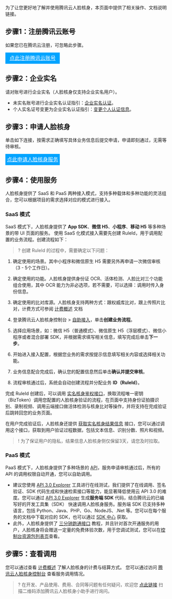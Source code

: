 为了让您更好地了解并使用腾讯云人脸核身，本页面中提供了相关操作、文档说明链接。

## 步骤1：注册腾讯云账号
如果您已在腾讯云注册，可忽略此步骤。
<div style="background-color:#00A4FF; width: 170px; height: 35px; line-height:35px; text-align:center;"><a href="https://cloud.tencent.com/register?s_url=https%3A%2F%2Fcloud.tencent.com%2F" target="_blank"  style="color: white; font-size:16px;">点此注册腾讯云账号</a></div>

## 步骤2：企业实名
请对账号进行企业实名（人脸核身仅支持企业实名用户）。
- 未实名账号进行企业实名认证指引：[企业实名认证](https://cloud.tencent.com/document/product/378/10496)。
- 个人实名证号变更为企业实名认证指引：[变更个人认证信息](https://cloud.tencent.com/document/product/378/34075)。


## 步骤3：申请人脸核身
单击如下连接，按需求正确填写具体业务信息后提交申请，申请即刻通过，无需等待审核。
<div style="background-color:#00A4FF; width: 170px; height: 35px; line-height:35px; text-align:center;"><a href="https://console.cloud.tencent.com/faceid/apply" target="_blank"  style="color: white; font-size:16px;">点此申请人脸核身服务</a></div>

## 步骤4：使用服务
人脸核身提供了 SaaS 和 PaaS 两种接入模式，支持多种载体和多种功能的灵活组合，您可以根据项目的需求选择对应的模式进行接入。
###  SaaS 模式
SaaS 模式下，人脸核身提供了 **App SDK**、**微信 H5**、**小程序**、**移动 H5** 等多种场景的带 UI 页面的服务。
使用 SaaS 化模式接入需要先创建 RuleId，用于调用配置的业务流程。创建流程如下：
>? 创建 RuleId 的过程中，需要确定以下问题：
1. 确定使用的场景。其中小程序和微信原生 H5 需要另外再申请一次微信审核（3 - 5个工作日）。
2. 确定使用的功能。人脸核身提供身份证 OCR、活体检测、人脸比对三个功能组合使用，其中 OCR 能力为非必选项，若不需要，可以选择：调用时传入身份信息。
3. 确定使用的比对库源。人脸核身支持两种方式：跟权威库比对，跟上传照片比对，计费方式可参阅 [计费概述](https://cloud.tencent.com/document/product/1007/56803) 文档


1. 登录腾讯云人脸核身控制台 > [自助接入](https://console.cloud.tencent.com/faceid/access)，单击**创建业务流程**。
2. 选择应用场景，如：微信 H5（普通模式）、微信原生 H5（浮层模式）、微信小程序或者混合部署 SDK，并根据需求填写相关信息，填写完成后单击**下一步**。
3. 开始进入接入配置，根据您业务的需求按提示信息填写相关内容或选择相关功能。
4. 业务信息配合完成后，确认您的配置信息然后单击**确认并提交审核**。
5. 流程审核通过后，系统会自动创建流程并分配业务 **ID（RuleId）**。


 完成 RuleId 创建后，可以调用 [实名核身鉴权接口](https://cloud.tencent.com/document/product/1007/31816)，换取流程唯一密钥（BizToken）调用您配置的人脸核身验证的流程，在页面中支持身份证拍摄识别、录制视频、调用云端接口做活体检测与核身比对等操作，并将支持在完成验证后跳转回您的业务页面。

 在用户完成验证后，人脸核身还提供 [获取实名核身结果信息](https://cloud.tencent.com/document/product/1007/41957) 接口，您可以通过调用这个接口，获取到用户验证过程数据，包括文本信息、识别分数、照片和视频。
 >! 为了保证用户的隐私，结果信息人脸核身侧仅保留3天，请您及时拉取。

### PaaS 模式
PaaS 模式下，人脸核身提供了多种场景的  [API](https://cloud.tencent.com/document/product/1007/31320)，服务申请审核通过后，所有的 API 的调用权限自动开通，您可以自助调用。
- 建议您使用 [API 3.0 Explorer](https://console.cloud.tencent.com/api/explorer?Product=faceid&Version=2018-03-01&Action=DetectAuth&SignVersion=) 工具进行在线测试，我们提供了在线调用、签名验证、SDK 代码生成和快速检索接口等能力，能显著降低使用云 API 3.0 的难度。您可以通过 [API 3.0 Explorer](https://console.cloud.tencent.com/api/explorer?Product=faceid&Version=2018-03-01&Action=DetectAuth&SignVersion=) 生成**服务端 SDK** 代码，结合腾讯云的已编写好的开发工具集（SDK） 快速调用人脸核身服务。服务端 SDK 已支持多种语言，包括 Python、Java、PHP、Go、NodeJS、.Net 等。您可以在每个服务的文档中下载对应的 SDK，也可以通过 [SDK 中心](https://cloud.tencent.com/document/sdk) 获取。
- 此外，人脸核身提供了 [三分钟跑通接口](https://cloud.tencent.com/document/product/1007/33464) 教程，并且针对首次开通服务的用户，人脸核身将会赠送一定量的免费体验次数，用于您调试测试，您可以在[控制台资源包列表页](https://console.cloud.tencent.com/faceid/buy)查看。


## 步骤5：查看调用
您可以通过查看 [计费概述](https://cloud.tencent.com/document/product/1007/56803) 了解人脸核身的计费与结算方式。
您可以通过访问 [腾讯云人脸核身控制台](https://console.cloud.tencent.com/faceid/dataStatistic) 查看服务调用情况。

>? 在开发、产品使用、费用、合同等问题有任何疑问，欢迎您 [点此链接](https://cloud.tencent.com/document/product/1007/56130) 扫描二维码添加腾讯云人脸核身小助手进行询问。
